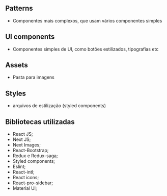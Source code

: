 ## Patterns

- Componentes mais complexos, que usam vários componentes simples

## UI components

- Componentes simples de UI, como botões estilizados, tipografias etc

## Assets

- Pasta para imagens

## Styles

- arquivos de estilização (styled components)

## Bibliotecas utilizadas

- React JS;
- Next JS;
- Next Images;
- React-Bootstrap;
- Redux e Redux-saga;
- Styled components;
- Eslint;
- React-intl;
- React icons;
- React-pro-sidebar;
- Material UI;
